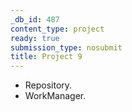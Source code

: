 ```yaml
---
_db_id: 487
content_type: project
ready: true
submission_type: nosubmit
title: Project 9
---
```


- Repository.
- WorkManager.